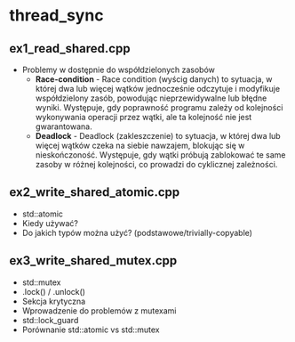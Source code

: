 
# thread_sync

## ex1_read_shared.cpp

- Problemy w dostępnie do współdzielonych zasobów
    - **Race-condition** - Race condition (wyścig danych) to sytuacja, w której dwa lub więcej wątków jednocześnie odczytuje i modyfikuje współdzielony zasób, powodując nieprzewidywalne lub błędne wyniki. Występuje, gdy poprawność programu zależy od kolejności wykonywania operacji przez wątki, ale ta kolejność nie jest gwarantowana.
    - **Deadlock** - Deadlock (zakleszczenie) to sytuacja, w której dwa lub więcej wątków czeka na siebie nawzajem, blokując się w nieskończoność. Występuje, gdy wątki próbują zablokować te same zasoby w różnej kolejności, co prowadzi do cyklicznej zależności.


## ex2_write_shared_atomic.cpp

- std::atomic
- Kiedy używać?
- Do jakich typów można użyć? (podstawowe/trivially-copyable)

## ex3_write_shared_mutex.cpp

- std::mutex
- .lock() / .unlock()
- Sekcja krytyczna
- Wprowadzenie do problemów z mutexami
- std::lock_guard
- Porównanie std::atomic vs std::mutex